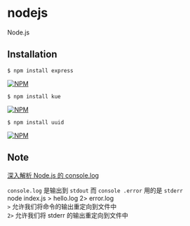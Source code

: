 nodejs
======

Node.js

## Installation

    $ npm install express

[![NPM](https://nodei.co/npm/express.png?downloads=true&stars=true)](https://nodei.co/npm/express/)

    $ npm install kue

[![NPM](https://nodei.co/npm/kue.png?downloads=true&stars=true)](https://nodei.co/npm/kue/)

    $ npm install uuid

[![NPM](https://nodei.co/npm/uuid.png?downloads=true&stars=true)](https://nodei.co/npm/uuid/)


## Note

[深入解析 Node.js 的 console.log](https://juejin.im/post/5cf0e3bc518825105c4f7ad7?utm_source=gold_browser_extension)

`console.log` 是输出到 `stdout` 而 `console .error` 用的是 `stderr`  
node index.js > hello.log 2> error.log    
`>` 允许我们将命令的输出重定向到文件中  
`2>` 允许我们将 stderr 的输出重定向到文件中  
